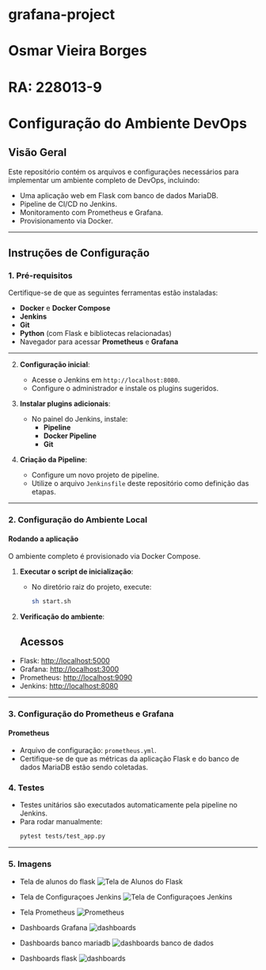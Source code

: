 # grafana-project

# Osmar Vieira Borges
# RA: 228013-9 

# Configuração do Ambiente DevOps

## Visão Geral
Este repositório contém os arquivos e configurações necessários para implementar um ambiente completo de DevOps, incluindo:
- Uma aplicação web em Flask com banco de dados MariaDB.
- Pipeline de CI/CD no Jenkins.
- Monitoramento com Prometheus e Grafana.
- Provisionamento via Docker.

---

## Instruções de Configuração

### 1. Pré-requisitos
Certifique-se de que as seguintes ferramentas estão instaladas:
- **Docker** e **Docker Compose**
- **Jenkins**
- **Git**
- **Python** (com Flask e bibliotecas relacionadas)
- Navegador para acessar **Prometheus** e **Grafana**

---


2. **Configuração inicial**:
   - Acesse o Jenkins em `http://localhost:8080`.
   - Configure o administrador e instale os plugins sugeridos.

3. **Instalar plugins adicionais**:
   - No painel do Jenkins, instale:
     - **Pipeline**
     - **Docker Pipeline**  
     - **Git**

4. **Criação da Pipeline**:
   - Configure um novo projeto de pipeline.
   - Utilize o arquivo `Jenkinsfile` deste repositório como definição das etapas.

---

### 2. Configuração do Ambiente Local

#### Rodando a aplicação
O ambiente completo é provisionado via Docker Compose.

1. **Executar o script de inicialização**:
   - No diretório raiz do projeto, execute:
     ```bash
     sh start.sh     
     ```

2. **Verificação do ambiente**:
   ## Acessos
- Flask: [http://localhost:5000](http://localhost:5000)
- Grafana: [http://localhost:3000](http://localhost:3000)
- Prometheus: [http://localhost:9090](http://localhost:9090)
- Jenkins: [http://localhost:8080](http://localhost:8080)

---

### 3. Configuração do Prometheus e Grafana

#### Prometheus
- Arquivo de configuração: `prometheus.yml`.
- Certifique-se de que as métricas da aplicação Flask e do banco de dados MariaDB estão sendo coletadas.

### 4. Testes

- Testes unitários são executados automaticamente pela pipeline no Jenkins.
- Para rodar manualmente:
  ```bash
  pytest tests/test_app.py

---
### 5. Imagens
- Tela de alunos do flask
![Tela de Alunos do Flask](image/flask.png)

- Tela de Configuraçoes Jenkins
![Tela de Configuraçoes Jenkins](image/Configuracoes_Jenkins.png)

- Tela Prometheus 
![Prometheus](image/Prometheus.png)

- Dashboards Grafana
![dashboards](image/dashboards.png)

- Dashboards banco mariadb
![dashboards banco de dados](image/dashboard_banco_de_dados.png)

- Dashboards flask
![dashboards](image/dashboards_flask_application.png)